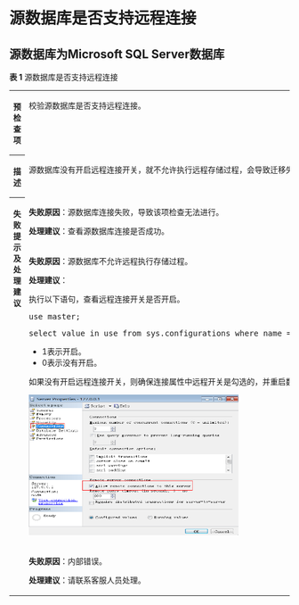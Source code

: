 # 源数据库是否支持远程连接<a name="drs_11_0033"></a>

## 源数据库为Microsoft SQL Server数据库<a name="section654744117397"></a>

**表 1**  源数据库是否支持远程连接

<a name="table50631981173720"></a>
<table><tbody><tr id="row7648298173720"><th class="firstcol" valign="top" width="8.459999999999999%" id="mcps1.2.3.1.1"><p id="p15532364173720"><a name="p15532364173720"></a><a name="p15532364173720"></a><strong id="b5573554173720"><a name="b5573554173720"></a><a name="b5573554173720"></a>预检查项</strong></p>
</th>
<td class="cellrowborder" valign="top" width="91.53999999999999%" headers="mcps1.2.3.1.1 "><p id="p48804706173720"><a name="p48804706173720"></a><a name="p48804706173720"></a>校验源数据库是否支持远程连接。</p>
</td>
</tr>
<tr id="row36589175173720"><th class="firstcol" valign="top" width="8.459999999999999%" id="mcps1.2.3.2.1"><p id="p10933199173720"><a name="p10933199173720"></a><a name="p10933199173720"></a><strong id="b31289932173720"><a name="b31289932173720"></a><a name="b31289932173720"></a>描述</strong></p>
</th>
<td class="cellrowborder" valign="top" width="91.53999999999999%" headers="mcps1.2.3.2.1 "><p id="p51456598173720"><a name="p51456598173720"></a><a name="p51456598173720"></a>源数据库没有开启远程连接开关，就不允许执行远程存储过程，会导致迁移失败。</p>
</td>
</tr>
<tr id="row60456205173720"><th class="firstcol" rowspan="3" valign="top" width="8.459999999999999%" id="mcps1.2.3.3.1"><p id="p65114435173720"><a name="p65114435173720"></a><a name="p65114435173720"></a><strong id="b49159004173720"><a name="b49159004173720"></a><a name="b49159004173720"></a>失败提示及处理建议</strong></p>
<p id="p4563558143910"><a name="p4563558143910"></a><a name="p4563558143910"></a></p>
</th>
<td class="cellrowborder" valign="top" width="91.53999999999999%" headers="mcps1.2.3.3.1 "><p id="p233113654020"><a name="p233113654020"></a><a name="p233113654020"></a><strong id="b18578245144019"><a name="b18578245144019"></a><a name="b18578245144019"></a>失败原因</strong>：源数据库连接失败，导致该项检查无法进行。</p>
<p id="p2098518347402"><a name="p2098518347402"></a><a name="p2098518347402"></a><strong id="b166975783812"><a name="b166975783812"></a><a name="b166975783812"></a>处理建议</strong>：查看源数据库连接是否成功。</p>
</td>
</tr>
<tr id="row780643173720"><td class="cellrowborder" valign="top" headers="mcps1.2.3.3.1 "><p id="p1043893344016"><a name="p1043893344016"></a><a name="p1043893344016"></a><strong id="b119921636411"><a name="b119921636411"></a><a name="b119921636411"></a>失败原因</strong>：源数据库不允许远程执行存储过程。</p>
<p id="p14882151834115"><a name="p14882151834115"></a><a name="p14882151834115"></a><strong id="b16822611133812"><a name="b16822611133812"></a><a name="b16822611133812"></a>处理建议</strong>：</p>
<div class="p" id="p174861832124012"><a name="p174861832124012"></a><a name="p174861832124012"></a>执行以下语句，查看远程连接开关是否开启。<pre class="codeblock" id="codeblock20639479174851"><a name="codeblock20639479174851"></a><a name="codeblock20639479174851"></a>use master;</pre>
<pre class="codeblock" id="codeblock62064760175116"><a name="codeblock62064760175116"></a><a name="codeblock62064760175116"></a>select value_in_use from sys.configurations where name = 'remote access';</pre>
<a name="ul19940213175221"></a><a name="ul19940213175221"></a><ul id="ul19940213175221"><li>1表示开启。</li><li>0表示没有开启。</li></ul>
</div>
<p id="p35406850174021"><a name="p35406850174021"></a><a name="p35406850174021"></a>如果没有开启远程连接开关，则确保连接属性中远程开关是勾选的，并重启数据库。</p>
<p id="p15494196175358"><a name="p15494196175358"></a><a name="p15494196175358"></a><a name="image51830987175415"></a><a name="image51830987175415"></a><span><img id="image51830987175415" src="figures/勾选远程开关.png" height="252.39284236907986" width="376.5345758056638"></span></p>
</td>
</tr>
<tr id="row1356345853918"><td class="cellrowborder" valign="top" headers="mcps1.2.3.3.1 "><p id="p6563115815391"><a name="p6563115815391"></a><a name="p6563115815391"></a><strong id="b17820196154120"><a name="b17820196154120"></a><a name="b17820196154120"></a>失败原因</strong>：内部错误。</p>
<p id="p1779710554014"><a name="p1779710554014"></a><a name="p1779710554014"></a><strong id="b11962151415381"><a name="b11962151415381"></a><a name="b11962151415381"></a>处理建议</strong>：请联系客服人员处理。</p>
</td>
</tr>
</tbody>
</table>

